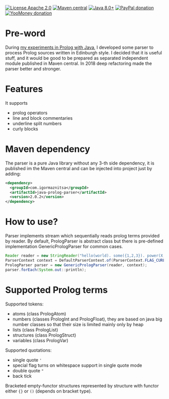 [![License Apache 2.0](https://img.shields.io/badge/license-Apache%20License%202.0-green.svg)](http://www.apache.org/licenses/LICENSE-2.0)
[![Maven central](https://maven-badges.herokuapp.com/maven-central/com.igormaznitsa/java-prolog-parser/badge.svg)](http://search.maven.org/#artifactdetails|com.igormaznitsa|java-prolog-parser|2.0.2|jar)
[![Java 8.0+](https://img.shields.io/badge/java-8.0%2b-green.svg)](http://www.oracle.com/technetwork/java/javase/downloads/index.html)
[![PayPal donation](https://img.shields.io/badge/donation-PayPal-cyan.svg)](https://www.paypal.com/cgi-bin/webscr?cmd=_s-xclick&hosted_button_id=AHWJHJFBAWGL2)
[![YooMoney donation](https://img.shields.io/badge/donation-Yoo.money-blue.svg)](https://yoomoney.ru/to/41001158080699)


# Pre-word

During [my experiments in Prolog with Java](https://github.com/raydac/jprol), I developed some parser to process Prolog sources written in Edinburgh style. I decided that it is useful stuff, and it would be good to be prepared as separated independent module published in Maven central. In 2018 deep refactoring made the parser better and stronger.

# Features

It supports
 - prolog operators
 - line and block commentaries
 - underline split numbers
 - curly blocks

# Maven dependency

The parser is a pure Java library without any 3-th side dependency, it is published im the Maven central and can be injected into project just by adding:
```xml
<dependency>
  <groupId>com.igormaznitsa</groupId>
  <artifactId>java-prolog-parser</artifactId>
  <version>2.0.2</version>
</dependency>
```

# How to use?
Parser implements stream which sequentially reads prolog terms provided by reader. By default, PrologParser is abstract class but there is pre-defined implementation GenericPrologParser for common cases.
```java
Reader reader = new StringReader("hello(world). some({1,2,3}). power(X,Y,Z) :- Z is X ** Y.");
ParserContext context = DefaultParserContext.of(ParserContext.FLAG_CURLY_BRACKETS, Op.SWI);
PrologParser parser = new GenericPrologParser(reader, context);
parser.forEach(System.out::println);
```

# Supported Prolog terms
Supported tokens:
 - atoms (class PrologAtom)
 - numbers (classes PrologInt and PrologFloat), they are based on java big number classes so that their size is limited mainly only by heap
 - lists (class PrologList)
 - structures (class PrologStruct)
 - variables (class PrologVar)

Supported quotations:
 - single quote `'`
 - special flag turns on whitespace support in single quote mode
 - double quote `"`
 - back tick
 
Bracketed empty-functor structures represented by structure with functor either `{}` or `()` (depends on bracket type).
